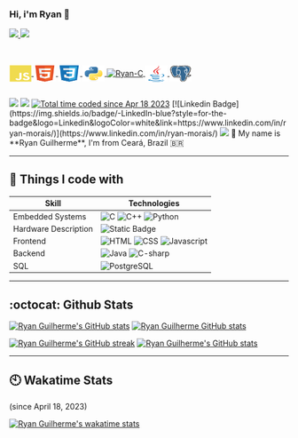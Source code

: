 ### Hi, i'm Ryan 👋

 <div>
  <a href="https://github.com/ryanguilherme">
  <img height="145em" src="https://github-readme-stats.vercel.app/api?username=ryanguilherme&show_icons=true&theme=tokyonight&include_all_commits=true&count_private=true"/>
  <img height="145em" src="https://github-readme-stats.vercel.app/api/top-langs/?username=ryanguilherme&layout=compact&langs_count=7&theme=tokyonight"/>
</div>

##

<div style="display: inline_block"><br>
  <img align="center" alt="Ryan-Js" height="30" width="40" src="https://raw.githubusercontent.com/devicons/devicon/master/icons/javascript/javascript-plain.svg">
  <img align="center" alt="Ryan-HTML" height="30" width="40" src="https://raw.githubusercontent.com/devicons/devicon/master/icons/html5/html5-original.svg">
  <img align="center" alt="Ryan-CSS" height="30" width="40" src="https://raw.githubusercontent.com/devicons/devicon/master/icons/css3/css3-original.svg">
  <img align="center" alt="Ryan-Python" height="30" width="40" src="https://raw.githubusercontent.com/devicons/devicon/master/icons/python/python-original.svg">
  <img align="center" alt="Ryan-C" height="30" width="40" src="https://cdn.jsdelivr.net/gh/devicons/devicon/icons/c/c-original.svg">
  <img align="center" alt="Ryan-Java" height="30" width="40" src="https://github.com/devicons/devicon/blob/master/icons/java/java-original.svg">
  <img align="center" alt="Ryan-PostgreSQL" height="30" width="40" src="https://github.com/devicons/devicon/blob/master/icons/postgresql/postgresql-original.svg">
 
</div>

##


<div> 
  <a href = "mailto:ryanguilhermetbt@gmail.com"><img src="https://img.shields.io/badge/-Gmail-%23333?style=for-the-badge&logo=gmail&logoColor=white" target="_blank"></a>
  <a href="https://www.linkedin.com" target="_blank"><img src="https://img.shields.io/badge/-LinkedIn-%230077B5?style=for-the-badge&logo=linkedin&logoColor=white" target="_blank"></a>
<a href="https://wakatime.com/@6bcc6590-e227-434f-9f65-2699e7341988"><img src="https://wakatime.com/badge/user/6bcc6590-e227-434f-9f65-2699e7341988.svg" alt="Total time coded since Apr 18 2023" /></a> 
[![Linkedin Badge](https://img.shields.io/badge/-LinkedIn-blue?style=for-the-badge&logo=Linkedin&logoColor=white&link=https://www.linkedin.com/in/ryan-morais/)](https://www.linkedin.com/in/ryan-morais/) <a href = "mailto:ryanguilhermetbt@gmail.com"><img src="https://img.shields.io/badge/-Gmail-%23333?style=for-the-badge&logo=gmail&logoColor=white" target="_blank"></a> 
💁 My name is **Ryan Guilherme**, I'm from Ceará, Brazil 🇧🇷 <br />

---

## 🧰 Things I code with
| Skill | Technologies |
|-------|--------------|
| Embedded Systems | ![C](https://img.shields.io/badge/c-%2300599C.svg?style=for-the-badge&logo=c&logoColor=white) ![C++](https://img.shields.io/badge/c++-%2300599C.svg?style=for-the-badge&logo=c%2B%2B&logoColor=white) ![Python](https://img.shields.io/badge/python-3670A0?style=for-the-badge&logo=python&logoColor=ffdd54)|
| Hardware Description | ![Static Badge](https://img.shields.io/badge/%3C%2F%3E%20VHDL-white)|
| Frontend | <img alt="HTML" src="https://img.shields.io/badge/HTML5-E34F26?style=for-the-badge&logo=html5&logoColor=white" /> <img alt="CSS" src="https://img.shields.io/badge/CSS3-1572B6?style=for-the-badge&logo=css3&logoColor=white" /> <img alt="Javascript" src="https://img.shields.io/badge/JavaScript-F7DF1E?style=for-the-badge&logo=javascript&logoColor=black" />|
| Backend | <img alt="Java" src="https://img.shields.io/badge/Java-ED8B00?style=for-the-badge&logo=openjdk&logoColor=white" /> <img alt="C-sharp" src="https://img.shields.io/badge/C%23-239120?style=for-the-badge&logo=c-sharp&logoColor=white" />|
| SQL | <img alt="PostgreSQL" src="https://img.shields.io/badge/PostgreSQL-316192?style=for-the-badge&logo=postgresql&logoColor=white" />|

--- 

## :octocat: Github Stats 

[![Ryan Guilherme's GitHub stats](https://github-readme-stats.vercel.app/api?username=ryanguilherme&line_height=28&card_width=490&hide_title=true&hide_border=true&show_icons=true&theme=chartreuse-dark&icon_color=7FFF00&include_all_commits=true&count_private=true&show=reviews,discussions_started&count_private=true)](https://github.com/guibranco/github-readme-stats)
[![Ryan Guilherme GitHub stats](https://github-readme-stats.vercel.app/api/top-langs?hide_border=true&username=ryanguilherme&include_all_commits=true&count_private=true&show_icons=true&theme=chartreuse-dark&layout=compact&langs_count=12)](https://github.com/ryanguilherme/github-readme-stats)

[![Ryan Guilherme's GitHub streak](https://github-readme-streak-stats.herokuapp.com/?user=ryanguilherme&theme=github-green-purple&fire=DD2727)](https://github-readme-streak-stats.herokuapp.com/demo/)
[![Ryan Guilherme's GitHub stats](https://api.githubtrends.io/user/svg/ryanguilherme/repos?time_range=one_year&group=private&theme=dark&include_private=true&loc_metric=changed)](https://github.com/avgupta456/github-trends)

---

## 🕙 Wakatime Stats
(since April 18, 2023)

<a href="https://wakatime.com/@ryanguilherme">
    <img src="https://github-readme-stats.vercel.app/api/wakatime?username=ryanguilherme&layout=compact&theme=dark&range=all_time&hide_title=true&hide_border=true" alt="Ryan Guilherme's wakatime stats" />
</a>


